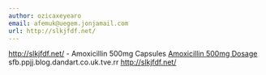 ```yaml
---
author: ozicaxeyearo
email: afemuk@uegem.jonjamail.com
url: http://slkjfdf.net/
---
```


http://slkjfdf.net/ - Amoxicillin 500mg Capsules <a href="http://slkjfdf.net/">Amoxicillin 500mg Dosage</a> sfb.ppjj.blog.dandart.co.uk.tve.rr http://slkjfdf.net/